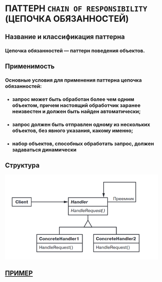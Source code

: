 # ПАТТЕРН `CHAIN OF RESPONSIBILITY` (ЦЕПОЧКА ОБЯЗАННОСТЕЙ)

## Название и классификация паттерна
### Цепочка обязанностей — паттерн поведения объектов.

## Применимость
### Основные условия для применения паттерна цепочка обязанностей:
- ### запрос может быть обработан более чем одним объектом, причем настоящий обработчик заранее неизвестен и должен быть найден автоматически;
- ### запрос должен быть отправлен одному из нескольких объектов, без явного указания, какому именно;
- ### набор объектов, способных обработать запрос, должен задаваться динамически

## Структура
![chainOfResponsibility](https://github.com/SergeiMarkushov/Patterns/blob/master/patterns/src/main/resources/images/chainOfResponsibility.png)

## [ПРИМЕР](ChainApp.java)